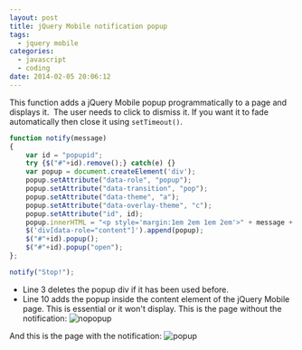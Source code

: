 ```yaml
---
layout: post
title: jQuery Mobile notification popup
tags:
  - jquery mobile
categories:
  - javascript
  - coding
date: 2014-02-05 20:06:12
---
```


This function adds a jQuery Mobile popup programmatically to a page and displays it.  The user needs to click to dismiss it. If you want it to fade automatically then close it using `setTimeout()`.

```js
function notify(message)
{
    var id = "popupid";
    try {$("#"+id).remove();} catch(e) {}
    var popup = document.createElement('div');
    popup.setAttribute("data-role", "popup");
    popup.setAttribute("data-transition", "pop");
    popup.setAttribute("data-theme", "a");
    popup.setAttribute("data-overlay-theme", "c");
    popup.setAttribute("id", id);
    popup.innerHTML = "<p style='margin:1em 2em 1em 2em'>" + message + "</p>";
    $('div[data-role="content"]').append(popup);
    $("#"+id).popup();
    $("#"+id).popup("open");
};

notify("Stop!");
```

- Line 3 deletes the popup div if it has been used before.
- Line 10 adds the popup inside the content element of the jQuery Mobile page. This is essential or it won't display. This is the page without the notification:
![nopopup](nopopup.png)

And this is the page with the notification:
![popup](popup.png)

